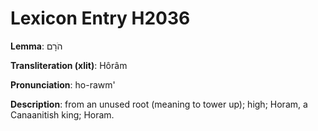 # Lexicon Entry H2036

**Lemma**: הֹרָם

**Transliteration (xlit)**: Hôrâm

**Pronunciation**: ho-rawm'

**Description**:
from an unused root (meaning to tower up); high; Horam, a Canaanitish king; Horam.
